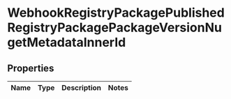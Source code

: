 

# WebhookRegistryPackagePublishedRegistryPackagePackageVersionNugetMetadataInnerId


## Properties

| Name | Type | Description | Notes |
|------------ | ------------- | ------------- | -------------|




